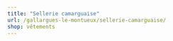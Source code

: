 ```yaml
---
title: "Sellerie camarguaise"
url: /gallargues-le-montueux/sellerie-camarguaise/
shop: vêtements
---
```

